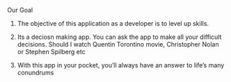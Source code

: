 Our Goal

1. The objective of this application as a developer is to level up skills.

2. Its a deciosn making app. You can ask the app to make all your difficult decisions. 
   Should I watch Quentin Torontino movie, Christopher Nolan  or Stephen Spilberg etc
3. With this app in your pocket, you’ll always have an answer to life’s many conundrums
